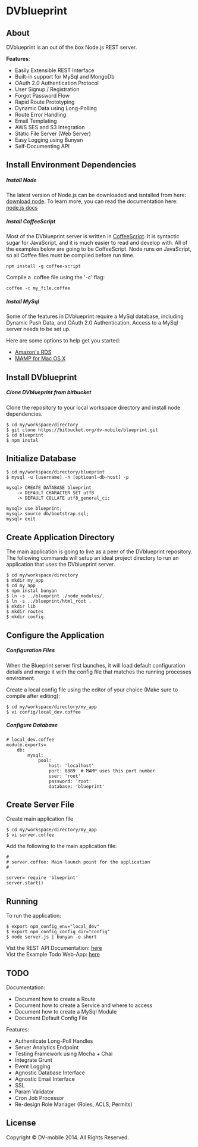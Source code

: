 # DVblueprint

## About

DVblueprint is an out of the box Node.js REST server.  
	
**Features**:  

* Easily Extensible REST Interface  
* Built-in support for MySql and MongoDb  
* OAuth 2.0 Authentication Protocol  
* User Signup / Registration
* Forgot Password Flow
* Rapid Route Prototyping  
* Dynamic Data using Long-Polling  
* Route Error Handling  
* Email Templating  
* AWS SES and S3 Integration
* Static File Server (Web Server)  
* Easy Logging using Bunyan 
* Self-Documenting API

## Install Environment Dependencies
##### Install Node
The latest version of Node.js can be downloaded and isntalled from here: [download node](http://nodejs.org/download). To learn more, you can read the documentation here: [node.js docs](http://nodejs.org/documentation/)

##### Install CoffeeScript
Most of the DVblueprint server is written in [CoffeeScript](http://coffeescript.org). It is syntactic sugar for JavaScript, and it is much easier to read and develop with. All of the examples below are going to be CoffeeScript. Node runs on JavaScript, so all Coffee files must be compiled before run time.  

	npm install -g coffee-script
	
Compile a .coffee file using the '-c' flag:
	
	coffee -c my_file.coffee

##### Install MySql
Some of the features in DVblueprint require a MySql database, including Dynamic Push Data,
and OAuth 2.0 Authentication. Access to a MySql server needs to be set up.  

Here are some options to help get you started:

* [Amazon's RDS](http://aws.amazon.com/rds/)
* [MAMP for Mac OS X](http://www.mamp.info/en/)

## Install DVblueprint

##### Clone DVblueprint from bitbucket
Clone the repository to your local workspace directory and install node dependencies.

	$ cd my/workspace/directory
	$ git clone https://bitbucket.org/dv-mobile/blueprint.git
	$ cd blueprint
	$ npm instal

## Initialize Database

	$ cd my/workspace/directory/blueprint
	$ mysql -u [username] -h [optioanl-db-host] -p
	
	mysql> CREATE DATABASE blueprint
		-> DEFAULT CHARACTER SET utf8
		-> DEFAULT COLLATE utf8_general_ci;

	mysql> use blueprint;
	mysql> source db/bootstrap.sql;
	mysql> exit
	

## Create Application Directory
The main application is going to live as a peer of the DVblueprint repository.
The following commands will setup an ideal project directory to run an application that
uses the DVblueprint server.

	$ cd my/workspace/directory
	$ mkdir my_app
	$ cd my_app
	$ npm instal bunyan
	$ ln -s ../blueprint ./node_modules/.
	$ ln -s ../blueprint/html_root .
	$ mkdir lib
	$ mkdir routes
	$ mkdir config

## Configure the Application
##### Configuration Files
When the Blueprint server first launches, it will load default configuration details
and merge it with the config file that matches the running processes enviroment.  

Create a local config file using the editor of your choice (Make sure to compile after editing):
	
	$ cd my/workspace/directory/my_app
	$ vi config/local_dev.coffee

##### Configure Database
 	
 	# local_dev.coffee
	module.exports=
		db:
			mysql:
				pool:
					host: 'localhost'
					port: 8889 	# MAMP uses this port number
					user: 'root'
					password: 'root'
					database: 'blueprint'
   

## Create Server File
Create main application file

	$ cd my/workspace/directory/my_app
	$ vi server.coffee
	
Add the following to the main application file:
	
	#
	# server.coffee: Main launch point for the application
	#
	
	server= require 'blueprint'
	server.start()
	

## Running
To run the application:  
	
	$ export npm_config_env="local_dev"
	$ export npm_config_config_dir="config"
	$ node server.js | bunyan -o short
	
Vist the REST API Documentation: [here](http://localhost:9500/api/v1)  
Vist the Example Todo Web-App: [here](http://localhost:9500/)   

## TODO

Documentation:

* Document how to create a Route
* Document how to create a Service and where to access
* Document how to create a MySql Module
* Document Default Config File

Features:

* Authenticate Long-Poll Handles
* Server Analytics Endpoint
* Testing Framework using Mocha + Chai
* Integrate Grunt
* Event Logging
* Agnostic Database Interface
* Agnostic Email Interface
* SSL
* Param Validator
* Cron Job Processor
* Re-design Role Manager (Roles, ACLS, Permits)


## License
Copyright © DV-mobile 2014. All Rights Reserved.